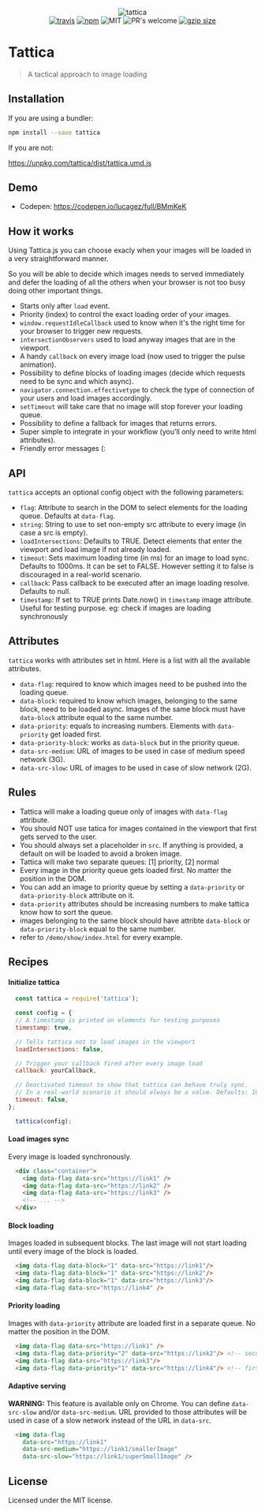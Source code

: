 <p align="center">
  <img src="media/tattica.gif" alt="tattica" />
  <br>
  <a href="https://travis-ci.org/lucagez/tattica"><img src="https://travis-ci.com/lucagez/tattica.svg?branch=master" alt="travis"></a>
  <a href="https://www.npmjs.org/package/tattica"><img src="https://img.shields.io/npm/v/tattica.svg?style=flat" alt="npm"></a>
  <img src="https://img.shields.io/badge/license-MIT-f1c40f.svg" alt="MIT">
  <img src="https://img.shields.io/badge/PRs-welcome-6574cd.svg" alt="PR's welcome">
  <a href="https://unpkg.com/tattica"><img src="https://img.badgesize.io/https://unpkg.com/tattica/dist/tattica.js?compression=gzip" alt="gzip size"></a>
  <!-- <a href="https://www.npmjs.com/package/tattica"><img src="https://img.shields.io/npm/dt/tattica.svg" alt="downloads" ></a> -->
</p>

# Tattica
> A tactical approach to image loading

## Installation

If you are using a bundler:

```sh
npm install --save tattica
```

If you are not:

<a href="https://unpkg.com/tattica/dist/tattica.umd.js">https://unpkg.com/tattica/dist/tattica.umd.js</a>

## Demo

- Codepen: https://codepen.io/lucagez/full/BMmKeK

## How it works

Using Tattica.js you can choose exacly when your images will be loaded in a very straightforward manner.

So you will be able to decide which images needs to served immediately and defer the loading of all the others when your browser is not too busy doing other important things.

- Starts only after `load` event.
- Priority (index) to control the exact loading order of your images.
- `window.requestIdleCallback` used to know when it's the right time for your browser to trigger new requests.
- `intersectionObservers` used to load anyway images that are in the viewport.
- A handy `callback` on every image load (now used to trigger the pulse animation).
- Possibility to define blocks of loading images (decide which requests need to be sync and which async).
- `navigator.connection.effectivetype` to check the type of connection of your users and load images accordingly.
- `setTimeout` will take care that no image will stop forever your loading queue.
- Possibility to define a fallback for images that returns errors.
- Super simple to integrate in your workflow (you'll only need to write html attributes).
- Friendly error messages (:

## API

`tattica` accepts an optional config object with the following parameters:

- `flag`: Attribute to search in the DOM to select elements for the loading queue. Defaults at `data-flag`.
- `string`: String to use to set non-empty src attribute to every image (in case a src is empty).
- `loadIntersections`: Defaults to TRUE. Detect elements that enter the
viewport and load image if not already loaded.
- `timeout`: Sets maximum loading time (in ms) for an image to load sync. Defaults to 1000ms.
It can be set to FALSE. However setting it to false is discouraged in a real-world scenario.
- `callback`: Pass callback to be executed after an image loading resolve. Defaults to null.
- `timestamp`: If set to TRUE prints Date.now() in `timestamp` image attribute.
Useful for testing purpose. eg: check if images are loading synchronously

## Attributes

`tattica` works with attributes set in html.
Here is a list with all the available attributes.

- `data-flag`: required to know which images need to be pushed into the loading queue.
- `data-block`: required to know which images, belonging to the same block, need to be loaded async. Images of the same block must have `data-block` attribute equal to the same number.
- `data-priority`: equals to increasing numbers. Elements with `data-priority` get loaded first.
- `data-priority-block`: works as `data-block` but in the priority queue.
- `data-src-medium`: URL of images to be used in case of medium speed network (3G).
- `data-src-slow`: URL of images to be used in case of slow network (2G).

## Rules

- Tattica will make a loading queue only of images with `data-flag` attribute.
- You should NOT use tatica for images contained in the viewport that first gets served to the user.
- You should always set a placeholder in `src`. If anything is provided, a default on will be loaded to avoid a broken image.
- Tattica will make two separate queues: [1] priority,  [2] normal
- Every image in the priority queue gets loaded first. No matter the position in the DOM.
- You can add an image to priority queue by setting a `data-priority` or `data-priority-block` attribute on it.
- `data-priority` attributes should be increasing numbers to make tattica know how to sort the queue.
- images belonging to the same block should have attribte `data-block` or `data-priority-block` equal to the same number.
- refer to `/demo/show/index.html` for every example. 


## Recipes

#### Initialize tattica

```javascript
  const tattica = require('tattica');

  const config = {
  // A timestamp is printed on elements for testing purposes
  timestamp: true,

  // Tells tattica not to load images in the viewport
  loadIntersections: false,

  // Trigger your callback fired after every image load
  callback: yourCallback,

  // Deactivated timeout to show that tattica can behave truly sync.
  // In a real-world scenario it should always be a value. Defaults: 1000ms
  timeout: false,
};

  tattica(config);

```

#### Load images sync

Every image is loaded synchronously.

```html
  <div class="container">
    <img data-flag data-src="https://link1" />
    <img data-flag data-src="https://link2" />
    <img data-flag data-src="https://link3" />
    <!-- ... -->
  </div>
```

#### Block loading

Images loaded in subsequent blocks.
The last image will not start loading until every image of the block is loaded.

```html
  <img data-flag data-block="1" data-src="https://link1"/>
  <img data-flag data-block="1" data-src="https://link2"/>
  <img data-flag data-block="1" data-src="https://link3"/>
  <img data-flag data-src="https://link4" />
```

#### Priority loading

Images with `data-priority` attribute are loaded first in a separate queue. No matter the position in the DOM.

```html
  <img data-flag data-src="https://link1" /> 
  <img data-flag data-priority="2" data-src="https://link2"/> <!-- second -->
  <img data-flag data-src="https://link3"/>
  <img data-flag data-priority="1" data-src="https://link4"/> <!-- first -->
```

#### Adaptive serving

**WARNING:** This feature is available only on Chrome.
You can define `data-src-slow` and/or `data-src-medium`.
URL provided to those attributes will be used in case of a slow network instead of the URL in `data-src`.

```html
  <img data-flag 
    data-src="https://link1"
    data-src-medium="https://link1/smallerImage"
    data-src-slow="https://link1/superSmallImage" /> 
```

## License

Licensed under the MIT license.

